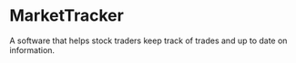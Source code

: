 # MarketTracker
A software that helps stock traders keep track of trades and up to date on information.
